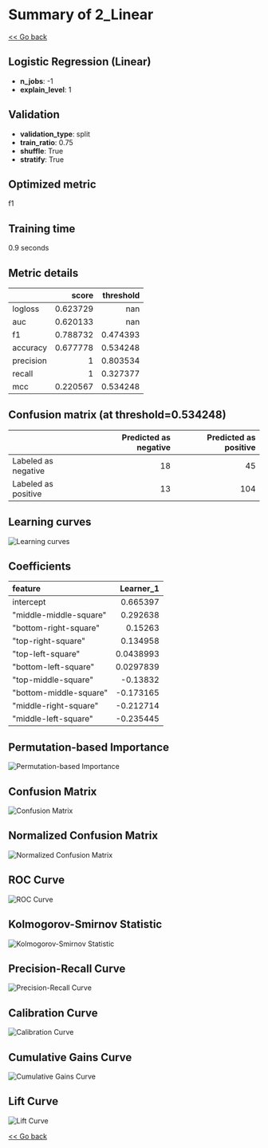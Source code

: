# Summary of 2_Linear

[<< Go back](../README.md)


## Logistic Regression (Linear)
- **n_jobs**: -1
- **explain_level**: 1

## Validation
 - **validation_type**: split
 - **train_ratio**: 0.75
 - **shuffle**: True
 - **stratify**: True

## Optimized metric
f1

## Training time

0.9 seconds

## Metric details
|           |    score |   threshold |
|:----------|---------:|------------:|
| logloss   | 0.623729 |  nan        |
| auc       | 0.620133 |  nan        |
| f1        | 0.788732 |    0.474393 |
| accuracy  | 0.677778 |    0.534248 |
| precision | 1        |    0.803534 |
| recall    | 1        |    0.327377 |
| mcc       | 0.220567 |    0.534248 |


## Confusion matrix (at threshold=0.534248)
|                     |   Predicted as negative |   Predicted as positive |
|:--------------------|------------------------:|------------------------:|
| Labeled as negative |                      18 |                      45 |
| Labeled as positive |                      13 |                     104 |

## Learning curves
![Learning curves](learning_curves.png)

## Coefficients
| feature                |   Learner_1 |
|:-----------------------|------------:|
| intercept              |   0.665397  |
| "middle-middle-square" |   0.292638  |
| "bottom-right-square"  |   0.15263   |
| "top-right-square"     |   0.134958  |
| "top-left-square"      |   0.0438993 |
| "bottom-left-square"   |   0.0297839 |
| "top-middle-square"    |  -0.13832   |
| "bottom-middle-square" |  -0.173165  |
| "middle-right-square"  |  -0.212714  |
| "middle-left-square"   |  -0.235445  |


## Permutation-based Importance
![Permutation-based Importance](permutation_importance.png)
## Confusion Matrix

![Confusion Matrix](confusion_matrix.png)


## Normalized Confusion Matrix

![Normalized Confusion Matrix](confusion_matrix_normalized.png)


## ROC Curve

![ROC Curve](roc_curve.png)


## Kolmogorov-Smirnov Statistic

![Kolmogorov-Smirnov Statistic](ks_statistic.png)


## Precision-Recall Curve

![Precision-Recall Curve](precision_recall_curve.png)


## Calibration Curve

![Calibration Curve](calibration_curve_curve.png)


## Cumulative Gains Curve

![Cumulative Gains Curve](cumulative_gains_curve.png)


## Lift Curve

![Lift Curve](lift_curve.png)



[<< Go back](../README.md)
